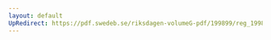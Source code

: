 ```yaml
---
layout: default
UpRedirect: https://pdf.swedeb.se/riksdagen-volumeG-pdf/199899/reg_199899/reg_199899_0298.pdf
---
```

